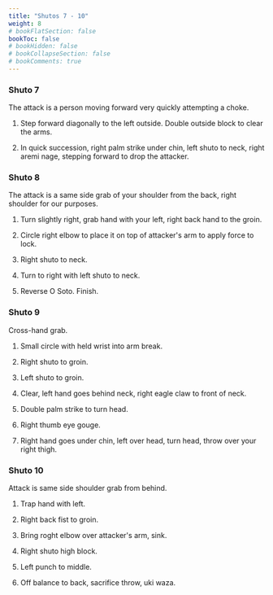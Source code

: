 ```yaml
---
title: "Shutos 7 - 10"
weight: 8
# bookFlatSection: false
bookToc: false
# bookHidden: false
# bookCollapseSection: false
# bookComments: true
---
```

### Shuto 7
The attack is a person moving forward very quickly attempting a choke.

1.  Step forward diagonally to the left outside.  Double outside
block to clear the arms.

2.  In quick succession, right palm strike under chin, left
shuto to neck, right aremi nage, stepping forward to drop the attacker.

### Shuto 8
The attack is a same side grab of your shoulder from the back,
right shoulder for our purposes.

1.  Turn slightly right, grab hand with your left, right back hand to the groin.

2.  Circle right elbow to place it on top of attacker's arm to apply force to 
lock. 

3.  Right shuto to neck.

4.  Turn to right with left shuto to neck. 

5.  Reverse O Soto.  Finish.

### Shuto 9
Cross-hand grab.

1.  Small circle with held wrist into arm break.

2.  Right shuto to groin.

3.  Left shuto to groin.

4.  Clear, left hand goes behind neck, right eagle claw 
to front of neck.  

5.  Double palm strike to turn head.

6.  Right thumb eye gouge.

7.  Right hand goes under chin, left over head,
turn head, throw over your right thigh.

### Shuto 10
Attack is same side shoulder grab from behind.

1.  Trap hand with left.

2.  Right back fist to groin.

3.  Bring roght elbow over attacker's arm, sink.

4.  Right shuto high block.

5.  Left punch to middle.

6.  Off balance to back, sacrifice throw, uki waza.   
